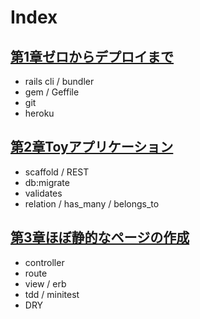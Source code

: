# Index

## [第1章ゼロからデプロイまで](/section1.md)

- rails cli / bundler
- gem / Geffile
- git
- heroku


## [第2章Toyアプリケーション](/section2.md)

- scaffold / REST
- db:migrate 
- validates
- relation / has_many / belongs_to


## [第3章ほぼ静的なページの作成](/section3.md)
- controller
- route
- view / erb
- tdd / minitest
- DRY



